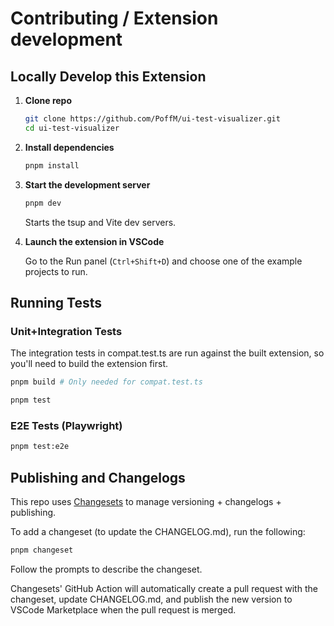 # Contributing / Extension development

## Locally Develop this Extension

1. **Clone repo**

    ```bash
    git clone https://github.com/PoffM/ui-test-visualizer.git
    cd ui-test-visualizer
    ```

1. **Install dependencies**

    ```bash
    pnpm install
    ```

1. **Start the development server**

    ```bash
    pnpm dev
    ```

    Starts the tsup and Vite dev servers.

1. **Launch the extension in VSCode**

   Go to the Run panel (`Ctrl+Shift+D`) and choose one of the example projects to run.

## Running Tests

### Unit+Integration Tests

The integration tests in compat.test.ts are run against the built extension, so you'll need to build the extension first.

```bash
pnpm build # Only needed for compat.test.ts
```

```bash
pnpm test
```

### E2E Tests (Playwright)

```bash
pnpm test:e2e
```

## Publishing and Changelogs

This repo uses [Changesets](https://github.com/changesets/changesets) to manage versioning + changelogs + publishing.

To add a changeset (to update the CHANGELOG.md), run the following:

```bash
pnpm changeset
```

Follow the prompts to describe the changeset.

Changesets' GitHub Action will automatically create a pull request with the changeset, update CHANGELOG.md, and publish the new version to VSCode Marketplace when the pull request is merged.
